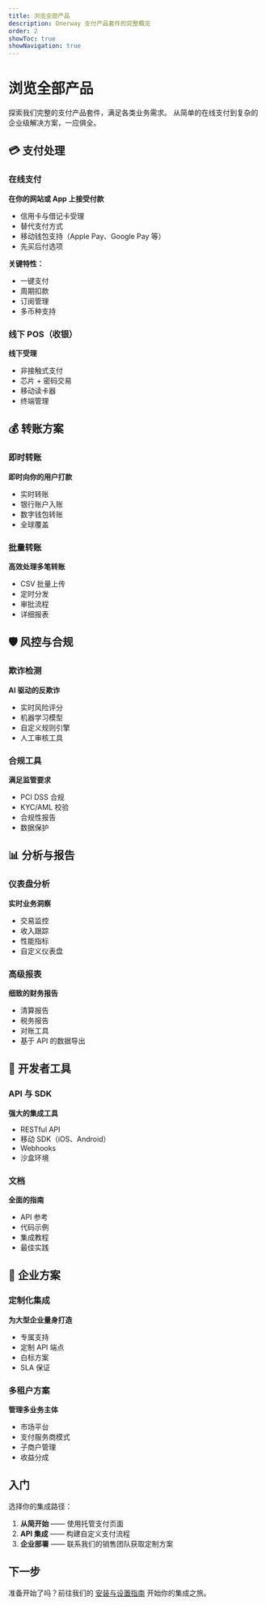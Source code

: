 ```yaml
---
title: 浏览全部产品
description: Onerway 支付产品套件的完整概览
order: 2
showToc: true
showNavigation: true
---
```


# 浏览全部产品

探索我们完整的支付产品套件，满足各类业务需求。
从简单的在线支付到复杂的企业级解决方案，一应俱全。

## 💳 支付处理

### 在线支付

**在你的网站或 App 上接受付款**

- 信用卡与借记卡受理
- 替代支付方式
- 移动钱包支持（Apple Pay、Google Pay 等）
- 先买后付选项

**关键特性：**

- 一键支付
- 周期扣款
- 订阅管理
- 多币种支持

### 线下 POS（收银）

**线下受理**

- 非接触式支付
- 芯片 + 密码交易
- 移动读卡器
- 终端管理

## 💰 转账方案

### 即时转账

**即时向你的用户打款**

- 实时转账
- 银行账户入账
- 数字钱包转账
- 全球覆盖

### 批量转账

**高效处理多笔转账**

- CSV 批量上传
- 定时分发
- 审批流程
- 详细报表

## 🛡️ 风控与合规

### 欺诈检测

**AI 驱动的反欺诈**

- 实时风险评分
- 机器学习模型
- 自定义规则引擎
- 人工审核工具

### 合规工具

**满足监管要求**

- PCI DSS 合规
- KYC/AML 校验
- 合规性报告
- 数据保护

## 📊 分析与报告

### 仪表盘分析

**实时业务洞察**

- 交易监控
- 收入跟踪
- 性能指标
- 自定义仪表盘

### 高级报表

**细致的财务报告**

- 清算报告
- 税务报告
- 对账工具
- 基于 API 的数据导出

## 🔧 开发者工具

### API 与 SDK

**强大的集成工具**

- RESTful API
- 移动 SDK（iOS、Android）
- Webhooks
- 沙盒环境

### 文档

**全面的指南**

- API 参考
- 代码示例
- 集成教程
- 最佳实践

## 🏢 企业方案

### 定制化集成

**为大型企业量身打造**

- 专属支持
- 定制 API 端点
- 白标方案
- SLA 保证

### 多租户方案

**管理多业务主体**

- 市场平台
- 支付服务商模式
- 子商户管理
- 收益分成

## 入门

选择你的集成路径：

1. **从简开始** —— 使用托管支付页面
2. **API 集成** —— 构建自定义支付流程
3. **企业部署** —— 联系我们的销售团队获取定制方案

## 下一步

准备开始了吗？前往我们的
[安装与设置指南](/mock/set-up) 开始你的集成之旅。


